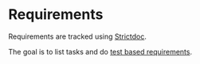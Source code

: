 # Requirements

Requirements are tracked using [Strictdoc](https://github.com/strictdoc-project/strictdoc).

The goal is to list tasks and do [test based requirements](https://visuresolutions.com/requirements-management-traceability-guide/requirement-based-testing).

<object style="width: 100%; height: 100vh;" data="requirements/html/index.html"></object>
